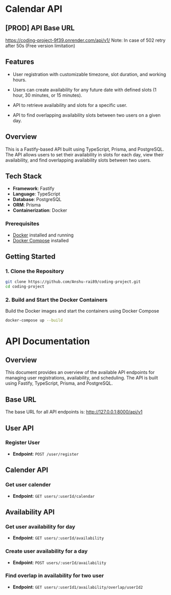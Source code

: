 # Calendar API

## [PROD] API Base URL 
 https://coding-project-9f39.onrender.com/api/v1/ 
 Note: In case of 502 retry after 50s (Free version limitation)

## Features
- User registration with customizable timezone, slot duration, and working hours.
- Users can create availability for any future date with defined slots (1 hour, 30 minutes, or 15 minutes).

- API to retrieve availability and slots for a specific user.

- API to find overlapping availability slots between two users on a given day.

## Overview

This is a Fastify-based API built using TypeScript, Prisma, and PostgreSQL. The API allows users to set their availability in slots for each day, view their availability, and find overlapping availability slots between two users.

## Tech Stack

- **Framework**: Fastify
- **Language**: TypeScript
- **Database**: PostgreSQL
- **ORM**: Prisma
- **Containerization**: Docker

### Prerequisites

- [Docker](https://www.docker.com/get-started) installed and running
- [Docker Compose](https://docs.docker.com/compose/install/) installed

## Getting Started

### 1. Clone the Repository

```bash
git clone https://github.com/Anshu-rai89/coding-project.git
cd coding-project

```

### 2. Build and Start the Docker Containers
Build the Docker images and start the containers using Docker Compose

```bash
docker-compose up --build

```


# API Documentation

## Overview

This document provides an overview of the available API endpoints for managing user registrations, availability, and scheduling. The API is built using Fastify, TypeScript, Prisma, and PostgreSQL.

## Base URL

The base URL for all API endpoints is: http://127.0.0.1:8000/api/v1

## User API

### Register User

- **Endpoint**: `POST /user/register`

## Calender API

### Get user calender

- **Endpoint**: `GET users/:userId/calendar`

## Availability API

### Get user availability for day

- **Endpoint**: `GET users/:userId/availability`

### Create user availability for a day

- **Endpoint**: `POST users/:userId/availability`

### Find overlap in availability for two user

- **Endpoint**: `GET users/:userId1/availability/overlap/userId2`







